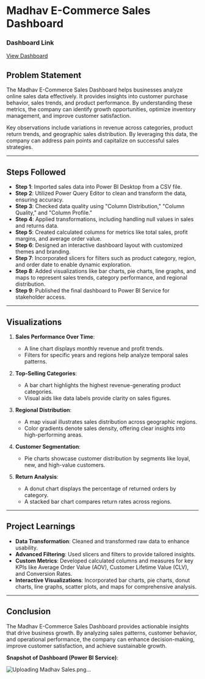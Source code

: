  
# Madhav E-Commerce Sales Dashboard  

### Dashboard Link  
[View Dashboard](https://app.powerbi.com/groups/me/reports/384d017e-e935-44dc-9e7d-1626c1a36de1/ReportSection)  

## Problem Statement  
The Madhav E-Commerce Sales Dashboard helps businesses analyze online sales data effectively. It provides insights into customer purchase behavior, sales trends, and product performance. By understanding these metrics, the company can identify growth opportunities, optimize inventory management, and improve customer satisfaction.  

Key observations include variations in revenue across categories, product return trends, and geographic sales distribution. By leveraging this data, the company can address pain points and capitalize on successful sales strategies.  

---

## Steps Followed  

- **Step 1**: Imported sales data into Power BI Desktop from a CSV file.  
- **Step 2**: Utilized Power Query Editor to clean and transform the data, ensuring accuracy.  
- **Step 3**: Checked data quality using "Column Distribution," "Column Quality," and "Column Profile."  
- **Step 4**: Applied transformations, including handling null values in sales and returns data.  
- **Step 5**: Created calculated columns for metrics like total sales, profit margins, and average order value.  
- **Step 6**: Designed an interactive dashboard layout with customized themes and branding.  
- **Step 7**: Incorporated slicers for filters such as product category, region, and order date to enable dynamic exploration.  
- **Step 8**: Added visualizations like bar charts, pie charts, line graphs, and maps to represent sales trends, category performance, and regional distribution.  
- **Step 9**: Published the final dashboard to Power BI Service for stakeholder access.  

---

## Visualizations  

1. **Sales Performance Over Time**:  
   - A line chart displays monthly revenue and profit trends.  
   - Filters for specific years and regions help analyze temporal sales patterns.  

2. **Top-Selling Categories**:  
   - A bar chart highlights the highest revenue-generating product categories.  
   - Visual aids like data labels provide clarity on sales figures.  

3. **Regional Distribution**:  
   - A map visual illustrates sales distribution across geographic regions.  
   - Color gradients denote sales density, offering clear insights into high-performing areas.  

4. **Customer Segmentation**:  
   - Pie charts showcase customer distribution by segments like loyal, new, and high-value customers.  

5. **Return Analysis**:  
   - A donut chart displays the percentage of returned orders by category.  
   - A stacked bar chart compares return rates across regions.  

---

## Project Learnings  

- **Data Transformation**: Cleaned and transformed raw data to enhance usability.  
- **Advanced Filtering**: Used slicers and filters to provide tailored insights.  
- **Custom Metrics**: Developed calculated columns and measures for key KPIs like Average Order Value (AOV), Customer Lifetime Value (CLV), and Conversion Rates.  
- **Interactive Visualizations**: Incorporated bar charts, pie charts, donut charts, line graphs, scatter plots, and maps for comprehensive analysis.  
 
---
## Conclusion  
The Madhav E-Commerce Sales Dashboard provides actionable insights that drive business growth. By analyzing sales patterns, customer behavior, and operational performance, the company can enhance decision-making, improve customer satisfaction, and achieve sustainable growth.  


**Snapshot of Dashboard (Power Bl Service)**:  

![Uploading Madhav Sales.png…]()


